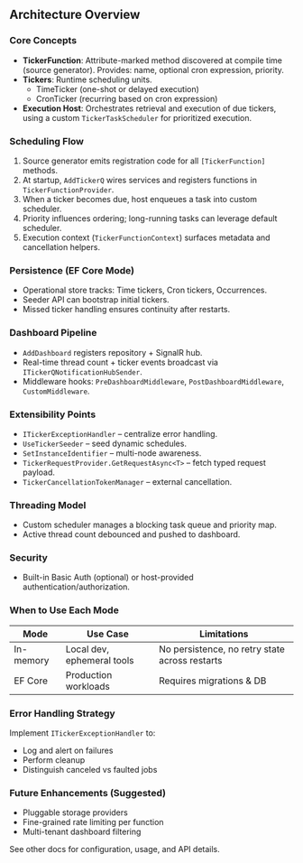 ## Architecture Overview

### Core Concepts
- **TickerFunction**: Attribute-marked method discovered at compile time (source generator). Provides: name, optional cron expression, priority.
- **Tickers**: Runtime scheduling units.
  - TimeTicker (one-shot or delayed execution)
  - CronTicker (recurring based on cron expression)
- **Execution Host**: Orchestrates retrieval and execution of due tickers, using a custom `TickerTaskScheduler` for prioritized execution.

### Scheduling Flow
1. Source generator emits registration code for all `[TickerFunction]` methods.
2. At startup, `AddTickerQ` wires services and registers functions in `TickerFunctionProvider`.
3. When a ticker becomes due, host enqueues a task into custom scheduler.
4. Priority influences ordering; long-running tasks can leverage default scheduler.
5. Execution context (`TickerFunctionContext`) surfaces metadata and cancellation helpers.

### Persistence (EF Core Mode)
- Operational store tracks: Time tickers, Cron tickers, Occurrences.
- Seeder API can bootstrap initial tickers.
- Missed ticker handling ensures continuity after restarts.

### Dashboard Pipeline
- `AddDashboard` registers repository + SignalR hub.
- Real-time thread count + ticker events broadcast via `ITickerQNotificationHubSender`.
- Middleware hooks: `PreDashboardMiddleware`, `PostDashboardMiddleware`, `CustomMiddleware`.

### Extensibility Points
- `ITickerExceptionHandler` – centralize error handling.
- `UseTickerSeeder` – seed dynamic schedules.
- `SetInstanceIdentifier` – multi-node awareness.
- `TickerRequestProvider.GetRequestAsync<T>` – fetch typed request payload.
- `TickerCancellationTokenManager` – external cancellation.

### Threading Model
- Custom scheduler manages a blocking task queue and priority map.
- Active thread count debounced and pushed to dashboard.

### Security
- Built-in Basic Auth (optional) or host-provided authentication/authorization.

### When to Use Each Mode
| Mode | Use Case | Limitations |
|------|----------|-------------|
| In-memory | Local dev, ephemeral tools | No persistence, no retry state across restarts |
| EF Core | Production workloads | Requires migrations & DB |

### Error Handling Strategy
Implement `ITickerExceptionHandler` to:
- Log and alert on failures
- Perform cleanup
- Distinguish canceled vs faulted jobs

### Future Enhancements (Suggested)
- Pluggable storage providers
- Fine-grained rate limiting per function
- Multi-tenant dashboard filtering

See other docs for configuration, usage, and API details.